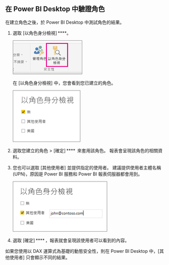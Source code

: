 ## <a name="validate-the-roles-within-power-bi-desktop"></a>在 Power BI Desktop 中驗證角色
在建立角色之後，於 Power BI Desktop 中測試角色的結果。

1. 選取 [以角色身分檢視] ****。 

    ![](./media/rls-desktop-view-as-roles/powerbi-desktop-rls-view-as-roles.png)

    在 [以角色身分檢視] 中，您會看到您已建立的角色。

    ![](./media/rls-desktop-view-as-roles/powerbi-desktop-rls-view-as-roles-dialog.png)

3. 選取您建立的角色 > [確定] ****  來套用該角色。 報表會呈現該角色的相關資料。 

4. 您也可以選取 [其他使用者] 並提供指定的使用者。 建議提供使用者主體名稱 (UPN)，原因是 Power BI 服務和 Power BI 報表伺服器都會用到。

    ![](./media/rls-desktop-view-as-roles/powerbi-desktop-rls-other-user.png)

1. 選取 [確定] **** ，報表就會呈現該使用者可以看到的內容。 

如果您使用以 DAX 運算式為基礎的動態安全性，則在 Power BI Desktop 中，[其他使用者] 只會顯示不同的結果。 

